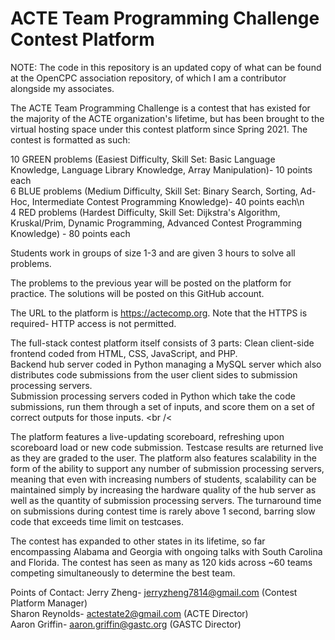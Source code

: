 # ACTE Team Programming Challenge Contest Platform

NOTE: The code in this repository is an updated copy of what can be found at the OpenCPC association repository, of which I am a contributor alongside my associates.

The ACTE Team Programming Challenge is a contest that has existed for the majority of the ACTE organization's lifetime, but has been brought to the virtual hosting space under this contest platform since Spring 2021. The contest is formatted as such:

10 GREEN problems (Easiest Difficulty, Skill Set: Basic Language Knowledge, Language Library Knowledge, Array Manipulation)- 10 points each <br />
6 BLUE problems (Medium Difficulty, Skill Set: Binary Search, Sorting, Ad-Hoc, Intermediate Contest Programming Knowledge)- 40 points each\n <br />
4 RED problems (Hardest Difficulty, Skill Set: Dijkstra's Algorithm, Kruskal/Prim, Dynamic Programming, Advanced Contest Programming Knowledge) - 80 points each

Students work in groups of size 1-3 and are given 3 hours to solve all problems.

The problems to the previous year will be posted on the platform for practice. The solutions will be posted on this GitHub account.

The URL to the platform is https://actecomp.org. Note that the HTTPS is required- HTTP access is not permitted.

The full-stack contest platform itself consists of 3 parts:
Clean client-side frontend coded from HTML, CSS, JavaScript, and PHP. <br />
Backend hub server coded in Python managing a MySQL server which also distributes code submissions from the user client sides to submission processing servers. <br />
Submission processing servers coded in Python which take the code submissions, run them through a set of inputs, and score them on a set of correct outputs for those inputs. <br /<

The platform features a live-updating scoreboard, refreshing upon scoreboard load or new code submission. Testcase results are returned live as they are graded to the user. The platform also features scalability in the form of the ability to support any number of submission processing servers, meaning that even with increasing numbers of students, scalability can be maintained simply by increasing the hardware quality of the hub server as well as the quantity of submission processing servers. The turnaround time on submissions during contest time is rarely above 1 second, barring slow code that exceeds time limit on testcases.

The contest has expanded to other states in its lifetime, so far encompassing Alabama and Georgia with ongoing talks with South Carolina and Florida. The contest has seen as many as 120 kids across ~60 teams competing simultaneously to determine the best team.

Points of Contact:
Jerry Zheng- jerryzheng7814@gmail.com (Contest Platform Manager) <br />
Sharon Reynolds- actestate2@gmail.com (ACTE Director) <br />
Aaron Griffin- aaron.griffin@gastc.org (GASTC Director) <br />
